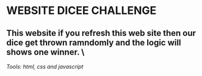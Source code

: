 # WEBSITE DICEE CHALLENGE 
## This website if you refresh this web site then our dice get thrown ramndomly and the logic will shows one winner. \
*Tools: html, css and javascript*